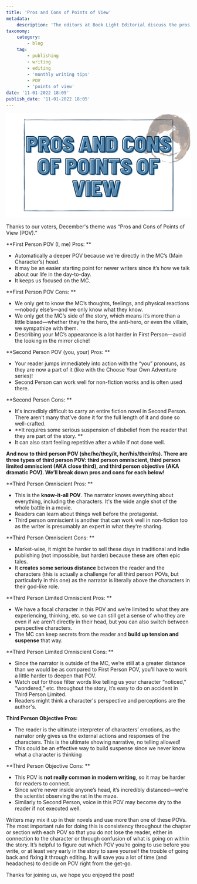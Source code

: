 ```yaml
---
title: 'Pros and Cons of Points of View'
metadata:
    description: 'The editors at Book Light Editorial discuss the pros and cons of points of view (POV).'
taxonomy:
    category:
        - blog
    tag:
        - publishing
        - writing
        - editing
        - 'monthly writing tips'
        - POV
        - 'points of view'
date: '11-01-2022 18:05'
publish_date: '11-01-2022 18:05'
---
```


![Pros and Cons of Points of View](ProsAndConsOfPointsOfView%20.png "Pros and Cons of Points of View")

Thanks to our voters, December's theme was “Pros and Cons of Points of View (POV).” 

**First Person POV (I, me) Pros: **
* Automatically a deeper POV because we're directly in the MC’s (Main Character’s) head.
* It may be an easier starting point for newer writers since it’s how we talk about our life in the day-to-day.
* It keeps us focused on the MC.

**First Person POV Cons: **
* We only get to know the MC’s thoughts, feelings, and physical reactions—nobody else’s—and we only know what they know. 
* We only get the MC’s side of the story, which means it’s more than a little biased—whether they’re the hero, the anti-hero, or even the villain, we sympathize with them. 
* Describing your MC’s appearance is a lot harder in First Person—avoid the looking in the mirror cliché!

**Second Person POV (you, your) Pros: **
* Your reader jumps immediately into action with the “you” pronouns, as they are now a part of it (like with the Choose Your Own Adventure series)! 
* Second Person can work well for non-fiction works and is often used there.

**Second Person Cons: **
* It's incredibly difficult to carry an entire fiction novel in Second Person. There aren’t many that’ve done it for the full length of it and done so well-crafted.  
* **It requires some serious suspension of disbelief from the reader that they are part of the story. **
* It can also start feeling repetitive after a while if not done well.

**And now to third person POV (she/he/they/it, her/his/their/its). There are three types of third person POV: third person omniscient, third person limited omniscient (AKA close third), and third person objective (AKA dramatic POV). We’ll break down pros and cons for each below!**

**Third Person Omniscient Pros: **
* This is the **know-it-all POV**. The narrator knows everything about everything, including the characters. It's the wide angle shot of the whole battle in a movie.
* Readers can learn about things well before the protagonist. 
* Third person omniscient is another that can work well in non-fiction too as the writer is presumably an expert in what they're sharing.

**Third Person Omniscient Cons: **
* Market-wise, it might be harder to sell these days in traditional and indie publishing (not impossible, but harder) because these are often epic tales. 
* It **creates some serious distance** between the reader and the characters (this is actually a challenge for all third person POVs, but particularly in this one) as the narrator is literally above the characters in their god-like role.

**Third Person Limited Omniscient Pros: **
* We have a focal character in this POV and we’re limited to what they are experiencing, thinking, etc. so we can still get a sense of who they are even if we aren't directly in their head, but you can also switch between perspective characters. 
* The MC can keep secrets from the reader and **build up tension and suspense** that way.

**Third Person Limited Omniscient Cons: **
* Since the narrator is outside of the MC, we’re still at a greater distance than we would be as compared to First Person POV, you'll have to work a little harder to deepen that POV. 
* Watch out for those filter words like telling us your character “noticed,” “wondered,” etc. throughout the story, it’s easy to do on accident in Third Person Limited. 
* Readers might think a character's perspective and perceptions are the author's.

**Third Person Objective Pros:**
* The reader is the ultimate interpreter of characters’ emotions, as the narrator only gives us the external actions and responses of the characters. This is the ultimate showing narrative, no telling allowed! 
* This could be an effective way to build suspense since we never know what a character is thinking

**Third Person Objective Cons: **
* This POV is **not really common in modern writing**, so it may be harder for readers to connect.
* Since we’re never inside anyone’s head, it’s incredibly distanced—we’re the scientist observing the rat in the maze. 
* Similarly to Second Person, voice in this POV may become dry to the reader if not executed well.

Writers may mix it up in their novels and use more than one of these POVs. The most important rule for doing this is consistency throughout the chapter or section with each POV so that you do not lose the reader, either in connection to the character or through confusion of what is going on within the story. It’s helpful to figure out which POV you’re going to use before you write, or at least very early in the story to save yourself the trouble of going back and fixing it through editing. It will save you a lot of time (and headaches) to decide on POV right from the get-go. 

Thanks for joining us, we hope you enjoyed the post!
